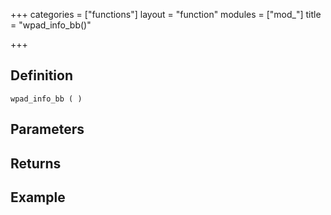+++
categories = ["functions"]
layout = "function"
modules = ["mod_"]
title = "wpad_info_bb()"

+++

## Definition

    wpad_info_bb ( )

## Parameters

## Returns

## Example
